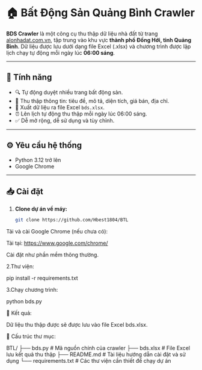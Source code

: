 # 🏠 Bất Động Sản Quảng Bình Crawler

**BDS Crawler** là một công cụ thu thập dữ liệu nhà đất từ trang [alonhadat.com.vn](https://alonhadat.com.vn), tập trung vào khu vực **thành phố Đồng Hới, tỉnh Quảng Bình**. Dữ liệu được lưu dưới dạng file Excel (.xlsx) và chương trình được lập lịch chạy tự động mỗi ngày lúc **06:00 sáng**.

---

## 📌 Tính năng

- 🔍 Tự động duyệt nhiều trang bất động sản.
- 📝 Thu thập thông tin: tiêu đề, mô tả, diện tích, giá bán, địa chỉ.
- 📁 Xuất dữ liệu ra file Excel `bds.xlsx`.
- ⏰ Lên lịch tự động thu thập mỗi ngày lúc 06:00 sáng.
- ✅ Dễ mở rộng, dễ sử dụng và tùy chỉnh.

---

## ⚙️ Yêu cầu hệ thống

- Python 3.12 trở lên
- Google Chrome

---

## 📥 Cài đặt

1. **Clone dự án về máy:**

   ```bash
   git clone https://github.com/Hbest1804/BTL

Tải và cài Google Chrome (nếu chưa có):

Tải tại: https://www.google.com/chrome/

Cài đặt như phần mềm thông thường.

2.Thư viện:

pip install -r requirements.txt

3.Chạy chương trình:

python bds.py

📂 Kết quả:

Dữ liệu thu thập được sẽ được lưu vào file Excel bds.xlsx.

📂 Cấu trúc thư mục:



BTL/
├── bds.py               # Mã nguồn chính của crawler
├── bds.xlsx             # File Excel lưu kết quả thu thập
├── README.md            # Tài liệu hướng dẫn cài đặt và sử dụng
└── requirements.txt      # Các thư viện cần thiết để chạy dự án